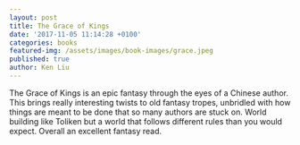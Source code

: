```yaml
---
layout: post
title: The Grace of Kings
date: '2017-11-05 11:14:28 +0100'
categories: books
featured-img: /assets/images/book-images/grace.jpeg
published: true
author: Ken Liu
---
```


The Grace of Kings is an epic fantasy through the eyes of a Chinese author. This brings really interesting twists to old fantasy tropes, unbridled with how things are meant to be done that so many authors are stuck on. World building like Toliken but a world that follows different rules than you would expect. Overall an excellent fantasy read.
